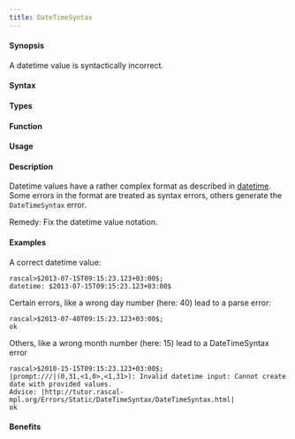 ```yaml
---
title: DateTimeSyntax
---
```


#### Synopsis

A datetime value is syntactically incorrect.

#### Syntax

#### Types

#### Function
       
#### Usage

#### Description

Datetime values have a rather complex format as described in [datetime](/Rascal/Expressions/Values/DateTime).
Some errors in the format are treated as syntax errors, others generate the `DateTimeSyntax` error.

Remedy: Fix the datetime value notation.

#### Examples

A correct datetime value:

```rascal-shell
rascal>$2013-07-15T09:15:23.123+03:00$;
datetime: $2013-07-15T09:15:23.123+03:00$
```
Certain errors, like a wrong day number (here: 40) lead to a parse error:

```rascal-shell
rascal>$2013-07-40T09:15:23.123+03:00$;
ok
```

Others, like a wrong month number (here: 15) lead to a DateTimeSyntax error

```rascal-shell
rascal>$2010-15-15T09:15:23.123+03:00$;
|prompt:///|(0,31,<1,0>,<1,31>): Invalid datetime input: Cannot create date with provided values.
Advice: |http://tutor.rascal-mpl.org/Errors/Static/DateTimeSyntax/DateTimeSyntax.html|
ok
```

#### Benefits


